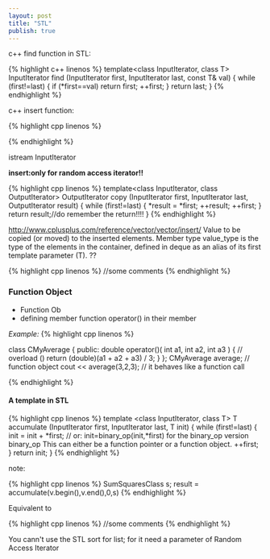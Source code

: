 ```yaml
---
layout: post
title: "STL"
publish: true
---
```


c++ find function in STL:

{% highlight c++ linenos %}
template<class InputIterator, class T>
  InputIterator find (InputIterator first, InputIterator last, const T& val)
{
  while (first!=last) {
    if (*first==val) return first;
    ++first;
  }
  return last;
}
{% endhighlight %}

c++ insert function:

{% highlight cpp linenos %}

{% endhighlight %}

istream InputIterator

**insert:only for random access iterator!!**

{% highlight cpp linenos %}
template<class InputIterator, class OutputIterator>
  OutputIterator copy (InputIterator first, InputIterator last, OutputIterator result)
{
  while (first!=last) {
    *result = *first;
    ++result; ++first;
  }
  return result;//do remember the return!!!!
}
{% endhighlight %}

http://www.cplusplus.com/reference/vector/vector/insert/
Value to be copied (or moved) to the inserted elements.
Member type value_type is the type of the elements in the container, defined in deque as an alias of its first template parameter (T).
??

{% highlight cpp linenos %}
//some comments
{% endhighlight %}

### Function Object

- Function Ob
- defining member function operator() in their member

*Example:*
{% highlight cpp linenos %}

class CMyAverage  {
public:
double operator()( int a1, int a2, int a3 ) { // overload ()
return (double)(a1 + a2 + a3) / 3;
}
};
 CMyAverage average;  // function object
 cout << average(3,2,3); // it behaves like a function call

{% endhighlight %}

#### A template in STL
{% highlight cpp linenos %}
template <class InputIterator, class T>
   T accumulate (InputIterator first, InputIterator last, T init)
{
  while (first!=last) {
    init = init + *first;  // or: init=binary_op(init,*first) for the binary_op version binary_op This can either be a function pointer or a function object.
    ++first;
  }
  return init;
}
{% endhighlight %}

note:

{% highlight cpp linenos %}
SumSquaresClass<int> s;
result = accumulate(v.begin(),v.end(),0,s)
{% endhighlight %}

Equivalent to

{% highlight cpp linenos %}
//some comments
{% endhighlight %}

You cann't use the STL sort for list;
for it need a parameter of Random Access Iterator
